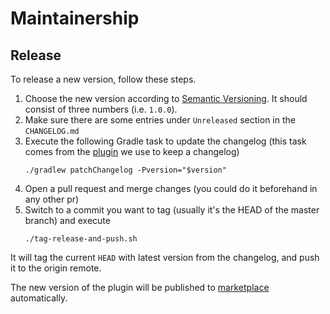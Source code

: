 # Maintainership

## Release

To release a new version, follow these steps.

1. Choose the new version according to [Semantic Versioning][semver]. It should consist of three numbers (i.e. `1.0.0`).
2. Make sure there are some entries under `Unreleased` section in the `CHANGELOG.md` 
3. Execute the following Gradle task to update the changelog 
   (this task comes from the [plugin][gradle-changelog-plugin] we use to keep a changelog)
    ```shell
    ./gradlew patchChangelog -Pversion="$version"
    ```
4. Open a pull request and merge changes (you could do it beforehand in any other pr)
5. Switch to a commit you want to tag (usually it's the HEAD of the master branch) and execute
    ```shell
    ./tag-release-and-push.sh
    ```

It will tag the current `HEAD` with latest version from the changelog, and push it to the origin remote.

The new version of the plugin will be published to [marketplace][marketplace.plugin-page] automatically.

[semver]: https://semver.org/spec/v2.0.0.html
[marketplace.plugin-page]: https://plugins.jetbrains.com/plugin/11453-unity-support
[gradle-changelog-plugin]: https://github.com/JetBrains/gradle-changelog-plugin